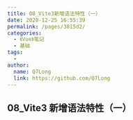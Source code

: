 ```yaml
---
title: 08_Vite3新增语法特性（一）
date: 2020-12-25 16:55:39
permalink: /pages/3815d2/
categories:
  - 《Vue》笔记
  - 基础
tags:
  -
author:
  name: Q7Long
  link: https://github.com/Q7Long
---
```


## 08_Vite3 新增语法特性（一）

